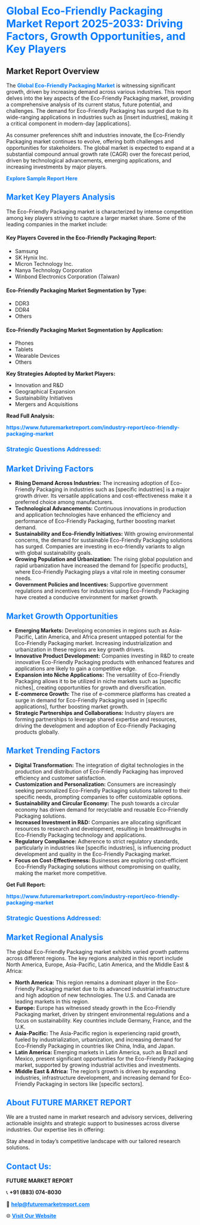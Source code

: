 <h1 style="color: #007BFF;">Global Eco-Friendly Packaging Market Report 2025-2033: Driving Factors, Growth Opportunities, and Key Players</h1>

<section id="overview">
<h2>Market Report Overview</h2>
<p>The <a href="https://www.futuremarketreport.com/industry-report/eco-friendly-packaging-market" style="color: #007BFF; text-decoration: none;"><strong>Global Eco-Friendly Packaging Market</strong></a> is witnessing significant growth, driven by increasing demand across various industries. This report delves into the key aspects of the Eco-Friendly Packaging market, providing a comprehensive analysis of its current status, future potential, and challenges. The demand for Eco-Friendly Packaging has surged due to its wide-ranging applications in industries such as [insert industries], making it a critical component in modern-day [applications].</p>
<p>As consumer preferences shift and industries innovate, the Eco-Friendly Packaging market continues to evolve, offering both challenges and opportunities for stakeholders. The global market is expected to expand at a substantial compound annual growth rate (CAGR) over the forecast period, driven by technological advancements, emerging applications, and increasing investments by major players.</p>
</section>

<section id="overview">
<p><a href="https://www.futuremarketreport.com/request-sample/reportId=33401" style="color: #007BFF; text-decoration: none;"><strong>Explore Sample Report Here</strong></a></p>
</section>

<section id="key-players">
<h2 style="color: #007BFF;">Market Key Players Analysis</h2>
<p>The Eco-Friendly Packaging market is characterized by intense competition among key players striving to capture a larger market share. Some of the leading companies in the market include:</p>
<h4>Key Players Covered in the Eco-Friendly Packaging Report:</h4>
<ul><li>Samsung</li><li>SK Hynix Inc.</li><li>Micron Technology Inc.</li><li>Nanya Technology Corporation</li><li>Winbond Electronics Corporation (Taiwan)</li></ul>
<h4>Eco-Friendly Packaging Market Segmentation by Type:</h4>
<ul><li>DDR3</li><li>DDR4</li><li>Others</li></ul>

<h4>Eco-Friendly Packaging Market Segmentation by Application:</h4>
<ul><li>Phones</li><li>Tablets</li><li>Wearable Devices</li><li>Others</li></ul>
<p><strong>Key Strategies Adopted by Market Players:</strong></p>
<ul>
<li>Innovation and R&D</li>
<li>Geographical Expansion</li>
<li>Sustainability Initiatives</li>
<li>Mergers and Acquisitions</li>
</ul>
</section>

<section>
<p><strong>Read Full Analysis: </strong></p><a href="https://www.futuremarketreport.com/industry-report/eco-friendly-packaging-market" style="color: #007BFF; text-decoration: none;"><strong>https://www.futuremarketreport.com/industry-report/eco-friendly-packaging-market</strong></a>
<h3 style="color: #007BFF;">Strategic Questions Addressed:</h3>
</section>

<section id="driving-factors">
<h2 style="color: #007BFF;">Market Driving Factors</h2>
<ul>
<li><strong>Rising Demand Across Industries:</strong> The increasing adoption of Eco-Friendly Packaging in industries such as [specific industries] is a major growth driver. Its versatile applications and cost-effectiveness make it a preferred choice among manufacturers.</li>
<li><strong>Technological Advancements:</strong> Continuous innovations in production and application technologies have enhanced the efficiency and performance of Eco-Friendly Packaging, further boosting market demand.</li>
<li><strong>Sustainability and Eco-Friendly Initiatives:</strong> With growing environmental concerns, the demand for sustainable Eco-Friendly Packaging solutions has surged. Companies are investing in eco-friendly variants to align with global sustainability goals.</li>
<li><strong>Growing Population and Urbanization:</strong> The rising global population and rapid urbanization have increased the demand for [specific products], where Eco-Friendly Packaging plays a vital role in meeting consumer needs.</li>
<li><strong>Government Policies and Incentives:</strong> Supportive government regulations and incentives for industries using Eco-Friendly Packaging have created a conducive environment for market growth.</li>
</ul>
</section>

<section id="growth-opportunities">
<h2 style="color: #007BFF;">Market Growth Opportunities</h2>
<ul>
<li><strong>Emerging Markets:</strong> Developing economies in regions such as Asia-Pacific, Latin America, and Africa present untapped potential for the Eco-Friendly Packaging market. Increasing industrialization and urbanization in these regions are key growth drivers.</li>
<li><strong>Innovative Product Development:</strong> Companies investing in R&D to create innovative Eco-Friendly Packaging products with enhanced features and applications are likely to gain a competitive edge.</li>
<li><strong>Expansion into Niche Applications:</strong> The versatility of Eco-Friendly Packaging allows it to be utilized in niche markets such as [specific niches], creating opportunities for growth and diversification.</li>
<li><strong>E-commerce Growth:</strong> The rise of e-commerce platforms has created a surge in demand for Eco-Friendly Packaging used in [specific applications], further boosting market growth.</li>
<li><strong>Strategic Partnerships and Collaborations:</strong> Industry players are forming partnerships to leverage shared expertise and resources, driving the development and adoption of Eco-Friendly Packaging products globally.</li>
</ul>
</section>

<section id="trending-factors">
<h2 style="color: #007BFF;">Market Trending Factors</h2>
<ul>
<li><strong>Digital Transformation:</strong> The integration of digital technologies in the production and distribution of Eco-Friendly Packaging has improved efficiency and customer satisfaction.</li>
<li><strong>Customization and Personalization:</strong> Consumers are increasingly seeking personalized Eco-Friendly Packaging solutions tailored to their specific needs, prompting companies to offer customizable options.</li>
<li><strong>Sustainability and Circular Economy:</strong> The push towards a circular economy has driven demand for recyclable and reusable Eco-Friendly Packaging solutions.</li>
<li><strong>Increased Investment in R&D:</strong> Companies are allocating significant resources to research and development, resulting in breakthroughs in Eco-Friendly Packaging technology and applications.</li>
<li><strong>Regulatory Compliance:</strong> Adherence to strict regulatory standards, particularly in industries like [specific industries], is influencing product development and quality in the Eco-Friendly Packaging market.</li>
<li><strong>Focus on Cost-Effectiveness:</strong> Businesses are exploring cost-efficient Eco-Friendly Packaging solutions without compromising on quality, making the market more competitive.</li>
</ul>
</section>

<section>
<p><strong>Get Full Report: </strong></p><a href="https://www.futuremarketreport.com/industry-report/eco-friendly-packaging-market" style="color: #007BFF; text-decoration: none;"><strong>https://www.futuremarketreport.com/industry-report/eco-friendly-packaging-market</strong></a>
<h3 style="color: #007BFF;">Strategic Questions Addressed:</h3>
</section>


<section id="regional-analysis">
<h2 style="color: #007BFF;">Market Regional Analysis</h2>
<p>The global Eco-Friendly Packaging market exhibits varied growth patterns across different regions. The key regions analyzed in this report include North America, Europe, Asia-Pacific, Latin America, and the Middle East & Africa:</p>
<ul>
<li><strong>North America:</strong> This region remains a dominant player in the Eco-Friendly Packaging market due to its advanced industrial infrastructure and high adoption of new technologies. The U.S. and Canada are leading markets in this region.</li>
<li><strong>Europe:</strong> Europe has witnessed steady growth in the Eco-Friendly Packaging market, driven by stringent environmental regulations and a focus on sustainability. Key countries include Germany, France, and the U.K.</li>
<li><strong>Asia-Pacific:</strong> The Asia-Pacific region is experiencing rapid growth, fueled by industrialization, urbanization, and increasing demand for Eco-Friendly Packaging in countries like China, India, and Japan.</li>
<li><strong>Latin America:</strong> Emerging markets in Latin America, such as Brazil and Mexico, present significant opportunities for the Eco-Friendly Packaging market, supported by growing industrial activities and investments.</li>
<li><strong>Middle East & Africa:</strong> The region’s growth is driven by expanding industries, infrastructure development, and increasing demand for Eco-Friendly Packaging in sectors like [specific sectors].</li>
</ul>
</section>

<footer>
<h2 style="color: #007BFF;">About FUTURE MARKET REPORT</h2>
<p>We are a trusted name in market research and advisory services, delivering actionable insights and strategic support to businesses across diverse industries. Our expertise lies in offering:</p>

<p>Stay ahead in today’s competitive landscape with our tailored research solutions.</p>

<h2 style="color: #007BFF;">Contact Us:</h2>
<p><strong>FUTURE MARKET REPORT</strong></p>
<p>📞 <strong>+91 (883) 074-8030</strong></p>
<p>📧 <strong><a href="mailto:help@futuremarketreport.com" style="color: #007BFF;">help@futuremarketreport.com</a></strong></p>
<p>🌐 <strong><a href="https://www.futuremarketreport.com/" style="color: #007BFF;">Visit Our Website</a></strong></p>
</footer>